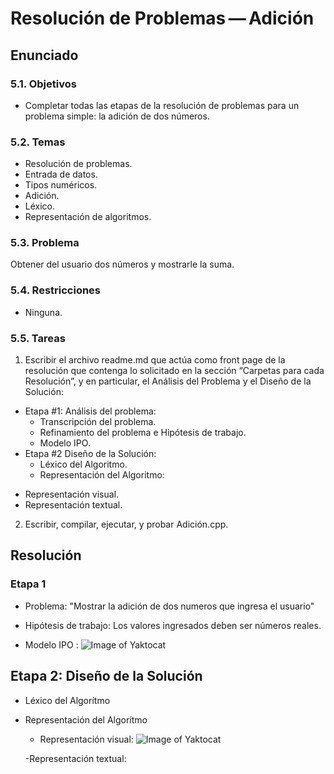 # Resolución de Problemas — Adición

## Enunciado

### 5.1. Objetivos

* Completar todas las etapas de la resolución de problemas para un problema
simple: la adición de dos números.

### 5.2. Temas

* Resolución de problemas.
* Entrada de datos.
* Tipos numéricos.
* Adición.
* Léxico.
* Representación de algoritmos.

### 5.3. Problema

Obtener del usuario dos números y mostrarle la suma.

### 5.4. Restricciones

* Ninguna.

### 5.5. Tareas

1. Escribir el archivo readme.md que actúa como front page de la resolución que
contenga lo solicitado en la sección “Carpetas para cada Resolución”, y en
particular, el Análisis del Problema y el Diseño de la Solución:

- Etapa #1: Análisis del problema:
  - Transcripción del problema.
  - Refinamiento del problema e Hipótesis de trabajo.
  - Modelo IPO.
- Etapa #2 Diseño de la Solución:
  - Léxico del Algoritmo.
  - Representación del Algoritmo:
* Representación visual.
* Representación textual.

2. Escribir, compilar, ejecutar, y probar Adición.cpp.

## Resolución

### Etapa 1

* Problema: "Mostrar la adición de dos numeros que ingresa el usuario"

* Hipótesis de trabajo: Los valores ingresados deben ser números reales.

* Modelo IPO : ![Image of Yaktocat](https://octodex.github.com/images/yaktocat.png)

## Etapa 2: Diseño de la Solución

* Léxico del Algorítmo

- Representación del Algorítmo
  - Representación visual: ![Image of Yaktocat](https://octodex.github.com/images/yaktocat.png)
  
  -Representación textual: 
